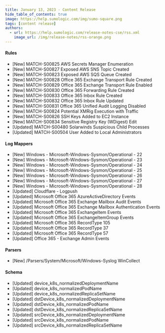 ```yaml
---
title: January 13, 2023 - Content Release
hide_table_of_contents: true
image: https://help.sumologic.com/img/sumo-square.png
tags: [content release]
authors:
  - url: https://help.sumologic.com/release-notes-cse/rss.xml
    image_url: /img/release-notes/rss-orange.png
---
```


#### Rules
* [New] MATCH-S00825 AWS Secrets Manager Enumeration
* [New] MATCH-S00827 Exposed AWS SNS Topic Created
* [New] MATCH-S00823 Exposed AWS SQS Queue Created
* [New] MATCH-S00828 Office 365 Exchange Transport Rule Created
* [New] MATCH-S00829 Office 365 Exchange Transport Rule Enabled
* [New] MATCH-S00830 Office 365 Forwarding Rule Created
* [New] MATCH-S00833 Office 365 Inbox Rule Created
* [New] MATCH-S00832 Office 365 Inbox Rule Updated
* [New] MATCH-S00831 Office 365 Unified Audit Logging Disabled
* [New] MATCH-S00824 Potential XMRig Execution with Traffic
* [New] MATCH-S00826 SSH Keys Added to EC2 Instance
* [New] MATCH-S00834 Sensitive Registry Key (WDigest) Edit
* [Updated] MATCH-S00480 Solarwinds Suspicious Child Processes
* [Updated] MATCH-S00504 User Added to Local Administrators
#### Log Mappers
* [New] Windows - Microsoft-Windows-Sysmon/Operational - 22
* [New] Windows - Microsoft-Windows-Sysmon/Operational - 23
* [New] Windows - Microsoft-Windows-Sysmon/Operational - 24
* [New] Windows - Microsoft-Windows-Sysmon/Operational - 25
* [New] Windows - Microsoft-Windows-Sysmon/Operational - 26
* [New] Windows - Microsoft-Windows-Sysmon/Operational - 27
* [New] Windows - Microsoft-Windows-Sysmon/Operational - 28
* [Updated] Cloudflare - Logpush
* [Updated] Microsoft Office 365 AzureActiveDirectory Events
* [Updated] Microsoft Office 365 Exchange Mailbox Audit Events
* [Updated] Microsoft Office 365 Exchange Mailbox Authentication Events
* [Updated] Microsoft Office 365 ExchangeItem Events
* [Updated] Microsoft Office 365 ExchangeItemGroup Events
* [Updated] Microsoft Office 365 RecordType 105
* [Updated] Microsoft Office 365 RecordType 37
* [Updated] Microsoft Office 365 RecordType 57
* [Updated] Office 365 - Exchange Admin Events
#### Parsers
* [New] /Parsers/System/Microsoft/Windows-Syslog WinCollect
#### Schema
* [Updated] device_k8s_normalizedDeploymentName
* [Updated] device_k8s_normalizedPodName
* [Updated] device_k8s_normalizedReplicaSetName
* [Updated] dstDevice_k8s_normalizedDeploymentName
* [Updated] dstDevice_k8s_normalizedPodName
* [Updated] dstDevice_k8s_normalizedReplicaSetName
* [Updated] srcDevice_k8s_normalizedDeploymentName
* [Updated] srcDevice_k8s_normalizedPodName
* [Updated] srcDevice_k8s_normalizedReplicaSetName
